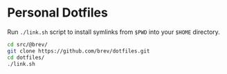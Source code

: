 # Personal Dotfiles

Run `./link.sh` script to install symlinks from `$PWD` into your `$HOME` 
directory.

```sh
cd src/@brev/
git clone https://github.com/brev/dotfiles.git
cd dotfiles/
./link.sh
```

